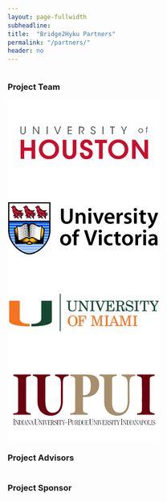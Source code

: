 ```yaml
---
layout: page-fullwidth
subheadline:
title:  "Bridge2Hyku Partners"
permalink: "/partners/"
header: no
---
```


<div class="row">
    <div class="small-12 columns">
        <h3>Project Team</h3>
    </div><!-- /.small-12.columns -->
</div>

<div class="row">
  <div class="large-2 columns">
      <img src="/images/logos/logo-uh.png">
  </div>
  <div class="large-2 columns">
      <img src="/images/logos/logo-uvic.png">
  </div>
</div>
<div class="row">
  <div class="large-2 columns">
      <img src="/images/logos/logo-um.png">
  </div>
    <div class="row">
  <div class="large-2 columns">
      <img src="/images/logos/logo-iupui.png">
  </div>
</div>

<div class="row">
    <div class="small-12 columns">
        <h3>Project Advisors</h3>
    </div><!-- /.small-12.columns -->
</div>

<div class="row">
    <div class="small-12 columns">
        <h3>Project Sponsor</h3>
    </div><!-- /.small-12.columns -->
</div>
